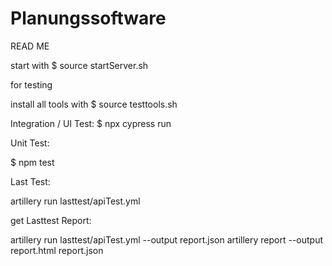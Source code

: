 # Planungssoftware

READ ME

start with 
$ source startServer.sh

for testing

install all tools with
$ source testtools.sh

Integration / UI Test:
$ npx cypress run

Unit Test:

$ npm test

Last Test:

artillery run lasttest/apiTest.yml

get Lasttest Report:

artillery run lasttest/apiTest.yml --output report.json
artillery report --output report.html report.json
